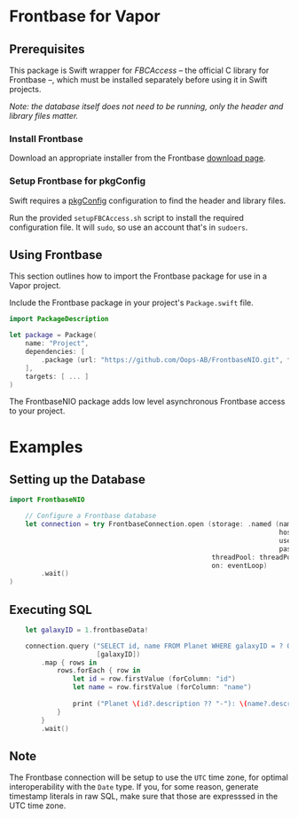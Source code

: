 # Frontbase for Vapor

## Prerequisites

This package is Swift wrapper for *FBCAccess* – the official C library for Frontbase –, which must be installed separately before using it in Swift projects.

_Note: the database itself does not need to be running, only the header and library files matter._

### Install Frontbase

Download an appropriate installer from the Frontbase [download page](http://www.frontbase.com/cgi-bin/WebObjects/FBWebSite).

### Setup Frontbase for pkgConfig

Swift requires a [pkgConfig](https://github.com/apple/swift-package-manager/blob/master/Documentation/PackageDescriptionV4.md#pkgconfig) configuration to find the header and library files.

Run the provided `setupFBCAccess.sh` script to install the required configuration file. It will `sudo`, so use an account that's in `sudoers`.

## Using Frontbase

This section outlines how to import the Frontbase package for use in a Vapor project.

Include the Frontbase package in your project's `Package.swift` file.

```swift
import PackageDescription

let package = Package(
    name: "Project",
    dependencies: [
        .package (url: "https://github.com/Oops-AB/FrontbaseNIO.git", from: "1.0.0"),
    ],
    targets: [ ... ]
)
```

The FrontbaseNIO package adds low level asynchronous Frontbase access to your project.

# Examples

## Setting up the Database

```swift
import FrontbaseNIO

	// Configure a Frontbase database
    let connection = try FrontbaseConnection.open (storage: .named (name: "Universe",
                                                                    hostName: "localhost",
                                                                    username: "_system",
                                                                    password: "secret"),
                                                   threadPool: threadPool,
                                                   on: eventLoop)
        .wait()
)
```

## Executing SQL

```swift
    let galaxyID = 1.frontbaseData!

    connection.query ("SELECT id, name FROM Planet WHERE galaxyID = ? ORDER BY name",
                      [galaxyID])
        .map { rows in
            rows.forEach { row in
                let id = row.firstValue (forColumn: "id")
                let name = row.firstValue (forColumn: "name")
    
                print ("Planet \(id?.description ?? "-"): \(name?.description ?? "-")")
            }
        }
        .wait()
```

## Note

The Frontbase connection will be setup to use the `UTC` time zone, for optimal interoperability with the `Date` type. If you, for some reason, generate timestamp literals in raw SQL, make sure that those are expresssed in the UTC time zone.
